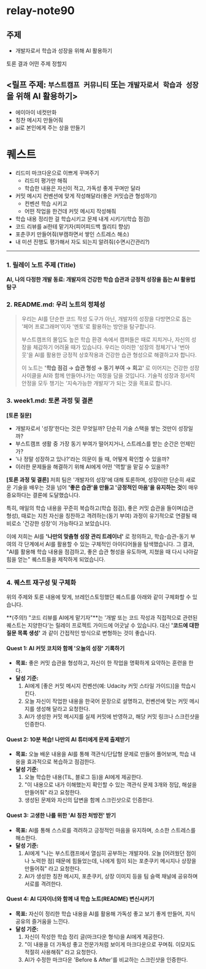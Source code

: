 # relay-note90
## 주제
- 개발자로서 학습과 성장을 위해 AI 활용하기




토론 결과
어떤 주제 정할지

## <릴프 주제: `부스트캠프 커뮤니티` 또는 `개발자로서 학습과 성장`을 위해 AI 활용하기>
- 에이아이 네컷만화
- 칭찬 메시지 만들어줘
- ai로 본인에게 주는 상을 만들기



# 퀘스트
- 리드미 마크다운으로 이쁘게 꾸며주기
  - 리드미 평가만 해줘
  - 학습한 내용은 자신이 적고, 가독성 좋게 꾸며만 달라
- 커밋 메시지 컨벤션에 맞게 작성해달라(좋은 커밋습관 형성하기)
  - 컨벤션 학습 시키고
  - 어떤 작업을 한건데 커밋 메시지 작성해줘
- 학습 내용 정리한 걸 학습시키고 문제 내게 시키기(학습 점검)
- 코드 리뷰를 ai한테 맡기자(피어피드백 퀄리티 향상)
- 포춘쿠키 만들어줘(부캠하면서 쌓인 스트레스 해소)
- 내 미션 진행도 평가해서 자도 되는지 알려줘(수면시간관리?)

---


### **1. 릴레이 노트 주제 (Title)**

**AI, 나의 다정한 개발 동료: 개발자의 건강한 학습 습관과 긍정적 성장을 돕는 AI 활용법 탐구**

### **2. README.md: 우리 노트의 정체성**

> 우리는 AI를 단순한 코드 작성 도구가 아닌, 개발자의 성장을 다방면으로 돕는 '페어 프로그래머'이자 '멘토'로 활용하는 방안을 탐구합니다.
>
> 부스트캠프의 몰입도 높은 학습 환경 속에서 캠퍼들은 때로 지치거나, 자신의 성장을 체감하기 어려울 때가 있습니다. 우리는 이러한 '성장의 정체기'나 '번아웃'을 AI를 활용한 긍정적 상호작용과 건강한 습관 형성으로 해결하고자 합니다.
>
> 이 노트는 **'학습 점검 → 습관 형성 → 동기 부여 → 회고'** 로 이어지는 건강한 성장 사이클을 AI와 함께 만들어나가는 여정을 담을 것입니다. 기술적 성장과 정서적 안정을 모두 챙기는 '지속가능한 개발자'가 되는 것을 목표로 합니다.

### **3. week1.md: 토론 과정 및 결론**

**[토론 질문]**
* 개발자로서 '성장'한다는 것은 무엇일까? 단순히 기술 스택을 쌓는 것만이 성장일까?
* 부스트캠프 생활 중 가장 동기 부여가 떨어지거나, 스트레스를 받는 순간은 언제인가?
* '나 정말 성장하고 있나?'라는 의문이 들 때, 어떻게 확인할 수 있을까?
* 이러한 문제들을 해결하기 위해 AI에게 어떤 '역할'을 맡길 수 있을까?

**[토론 과정 및 결론]**
저희 팀은 '개발자의 성장'에 대해 토론하며, 성장이란 단순히 새로운 기술을 배우는 것을 넘어 **'좋은 습관'을 만들고 '긍정적인 마음'을 유지하는 것**이 매우 중요하다는 결론에 도달했습니다.

특히, 매일의 학습 내용을 꾸준히 복습하고(학습 점검), 좋은 커밋 습관을 들이며(습관 형성), 때로는 지친 자신을 칭찬하고 격려하는(동기 부여) 과정이 유기적으로 연결될 때 비로소 '건강한 성장'이 가능하다고 보았습니다.

이에 저희는 AI를 **'나만의 맞춤형 성장 관리 트레이너'** 로 정의하고, 학습-습관-동기 부여의 각 단계에서 AI를 활용할 수 있는 구체적인 아이디어들을 탐색했습니다. 그 결과, "AI를 활용해 학습 내용을 점검하고, 좋은 습관 형성을 유도하며, 지쳤을 때 다시 나아갈 힘을 얻는" 퀘스트들을 제작하게 되었습니다.

---

### **4. 퀘스트 재구성 및 구체화**

위의 주제와 토론 내용에 맞게, 브레인스토밍했던 퀘스트를 아래와 같이 구체화할 수 있습니다.

**(주의!) "코드 리뷰를 AI에게 맡기자"**는 '개발 또는 코드 작성과 직접적으로 관련된 퀘스트는 지양한다'는 릴레이 프로젝트 가이드에 어긋날 수 있습니다. 대신 **'코드에 대한 질문 목록 생성'** 과 같이 간접적인 방식으로 변형하는 것이 좋습니다.

#### **Quest 1: AI 커밋 코치와 함께 '오늘의 성장' 기록하기**
* **목표:** 좋은 커밋 습관을 형성하고, 자신이 한 작업을 명확하게 요약하는 훈련을 한다.
* **달성 기준:**
    1.  AI에게 [좋은 커밋 메시지 컨벤션(예: Udacity 커밋 스타일 가이드)]을 학습시킨다.
    2.  오늘 자신이 작업한 내용을 한국어 문장으로 설명하고, 컨벤션에 맞는 커밋 메시지를 생성해 달라고 요청한다.
    3.  AI가 생성한 커밋 메시지를 실제 커밋에 반영하고, 해당 커밋 링크나 스크린샷을 인증한다.

#### **Quest 2: 10분 복습! 나만의 AI 튜터에게 문제 출제받기**
* **목표:** 오늘 배운 내용을 AI를 통해 객관식/단답형 문제로 만들어 풀어보며, 학습 내용을 효과적으로 복습하고 점검한다.
* **달성 기준:**
    1.  오늘 학습한 내용(TIL, 블로그 등)을 AI에게 제공한다.
    2.  "이 내용으로 내가 이해했는지 확인할 수 있는 객관식 문제 3개와 정답, 해설을 만들어줘" 라고 요청한다.
    3.  생성된 문제와 자신의 답변을 함께 스크린샷으로 인증한다.

#### **Quest 3: 고생한 나를 위한 'AI 칭찬 처방전' 받기**
* **목표:** AI를 통해 스스로를 격려하고 긍정적인 마음을 유지하며, 소소한 스트레스를 해소한다.
* **달성 기준:**
    1.  AI에게 "나는 부스트캠프에서 열심히 공부하는 개발자야. 오늘 [어려웠던 점이나 노력한 점] 때문에 힘들었는데, 나에게 힘이 되는 포춘쿠키 메시지나 상장을 만들어줘" 라고 요청한다.
    2.  AI가 생성한 칭찬 메시지, 포춘쿠키, 상장 이미지 등을 팀 슬랙 채널에 공유하며 서로를 격려한다.

#### **Quest 4: AI 디자이너와 함께 내 학습 노트(README) 변신시키기**
* **목표:** 자신이 정리한 학습 내용을 AI를 활용해 가독성 좋고 보기 좋게 만들어, 지식 공유의 즐거움을 느낀다.
* **달성 기준:**
    1.  자신이 작성한 학습 정리 글(마크다운 형식)을 AI에게 제공한다.
    2.  "이 내용을 더 가독성 좋고 전문가처럼 보이게 마크다운으로 꾸며줘. 이모지도 적절히 사용해줘" 라고 요청한다.
    3.  AI가 수정한 마크다운 'Before & After'를 비교하는 스크린샷을 인증한다.
